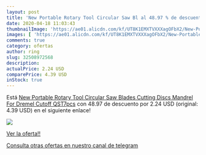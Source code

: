 ```yaml
---
layout: post
title: 'New Portable Rotary Tool Circular Saw Bl al 48.97 % de descuento'
date: 2020-04-18 11:03:43
thumbnailImage: 'https://ae01.alicdn.com/kf/UT8K1EMXTVXXXagOFbX2/New-Portable-Rotary-Tool-Circular-Saw-Blades-Cutting-Discs-Mandrel-For-Dremel-Cutoff-QST7pcs.jpg_350x350._SL200_.jpg'
images: [ 'https://ae01.alicdn.com/kf/UT8K1EMXTVXXXagOFbX2/New-Portable-Rotary-Tool-Circular-Saw-Blades-Cutting-Discs-Mandrel-For-Dremel-Cutoff-QST7pcs.jpg_350x350._SL200_.jpg' ]
comments: true
category: ofertas
author: ring
slug: 32508972568
description:
actualPrice: 2.24 USD
comparePrice: 4.39 USD
inStock: true
---
```


Está [New Portable Rotary Tool Circular Saw Blades Cutting Discs Mandrel For Dremel Cutoff QST7pcs](https://www.amazon.com/dp/32508972568/?tag=redken08-20) con 48.97 de descuento por 2.24 USD (original: 4.39 USD) en el siguiente enlace!

[![](https://ae01.alicdn.com/kf/UT8K1EMXTVXXXagOFbX2/New-Portable-Rotary-Tool-Circular-Saw-Blades-Cutting-Discs-Mandrel-For-Dremel-Cutoff-QST7pcs.jpg_350x350._SL200_.jpg)](https://www.amazon.com/dp/32508972568/?tag=redken08-20)

[Ver la oferta!!](https://www.amazon.com/dp/32508972568/?tag=redken08-20)

[Consulta otras ofertas en nuestro canal de telegram](https://t.me/s/ofertas25)
